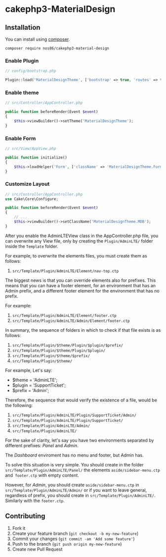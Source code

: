 # cakephp3-MaterialDesign

## Installation

You can install using [composer](http://getcomposer.org).

```
composer require nos86/cakephp3-material-design
```

### Enable Plugin

```php
// config/bootstrap.php

Plugin::load('MaterialDesignTheme', ['bootstrap' => true, 'routes' => true]);
```

### Enable theme

```php
// src/Controller/AppController.php

public function beforeRender(Event $event)
{
    $this->viewBuilder()->setTheme('MaterialDesignTheme');
}
```

### Enable Form

```php
// src/View/AppView.php

public function initialize()
{
    $this->loadHelper('Form', ['className' => 'MaterialDesignTheme.Form']);
}
```

### Customize Layout

```php
// src/Controller/AppController.php
use Cake\Core\Configure;

public function beforeRender(Event $event)
{
    // ...
    $this->viewBuilder()->setClassName('MaterialDesignTheme.MDB');
}
```

After you enable the AdminLTEView class in the AppController.php file, you can overwrite any View file, only by creating the `Plugin/AdminLTE/` folder inside the `Template` folder.

For example, to overwrite the elements files, you must create them as follows:

1. `src/Template/Plugin/AdminLTE/Element/nav-top.ctp`

The biggest news is that you can override elements also for prefixes. This means that you can have a footer element, for an environment that has an Admin prefix, and a different footer element for the environment that has no prefix.

For example:

1. `src/Template/Plugin/AdminLTE/Element/footer.ctp`
1. `src/Template/Plugin/AdminLTE/Admin/Element/footer.ctp`

In summary, the sequence of folders in which to check if that file exists is as follows:

1. `src/Template/Plugin/$theme/Plugin/$plugin/$prefix/`
2. `src/Template/Plugin/$theme/Plugin/$plugin/`
3. `src/Template/Plugin/$theme/$prefix/`
4. `src/Template/Plugin/$theme/`

For example, Let's say:

* $theme = 'AdminLTE';
* $plugin = 'SupportTicket';
* $prefix = 'Admin';

Therefore, the sequence that would verify the existence of a file, would be the following:

1. `src/Template/Plugin/AdminLTE/Plugin/SupportTicket/Admin/`
2. `src/Template/Plugin/AdminLTE/Plugin/SupportTicket/`
3. `src/Template/Plugin/AdminLTE/Admin/`
4. `src/Template/Plugin/AdminLTE/`

For the sake of clarity, let's say you have two environments separated by different prefixes: *Panel* and *Admin*.

The *Dashboard* enviroment has no menu and footer, but Admin has.

To solve this situation is very simple. You should create in the folder `src/Template/Plugin/AdminLTE/Panel/` the elements `aside/sidebar-menu.ctp` and` footer.ctp` with empty content.

However, for *Admin*, you should create `aside/sidebar-menu.ctp` in `src/Template/Plugin/AdminLTE/Admin/` or if you want to leave general, regardless of prefix, you should create in `src/Template/Plugin/AdminLTE/`. Similarly with the `footer.ctp`.


## Contributing

1. Fork it
2. Create your feature branch (`git checkout -b my-new-feature`)
3. Commit your changes (`git commit -am 'Add some feature'`)
4. Push to the branch (`git push origin my-new-feature`)
5. Create new Pull Request
